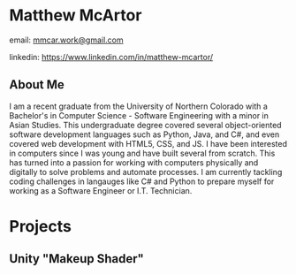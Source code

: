 # Matthew McArtor
email: mmcar.work@gmail.com

linkedin: https://www.linkedin.com/in/matthew-mcartor/

## About Me

I am a recent graduate from the University of Northern Colorado with a Bachelor's in Computer Science - Software Engineering with a minor in Asian Studies. This undergraduate degree covered several object-oriented software development languages such as Python, Java, and C#, and even covered web development with HTML5, CSS, and JS. I have been interested in computers since I was young and have built several from scratch. This has turned into a passion for working with computers physically and digitally to solve problems and automate processes. I am currently tackling coding challenges in langauges like C# and Python to prepare myself for working as a Software Engineer or I.T. Technician.

# Projects
## Unity "Makeup Shader"
